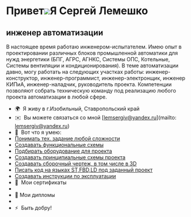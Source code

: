 Привет![](https://user-images.githubusercontent.com/18350557/176309783-0785949b-9127-417c-8b55-ab5a4333674e.gif)Я Сергей Лемешко
======================================================================================================================================

инженер автоматизации
---------------------

В настоящее время работаю инженером-испытателем. Имею опыт в проектировании различных блоков промышленной автоматики для нужд энергетики (БПГ, АГРС, АГНКС, Системы ОПС, Котельные, Системы вентиляции и кондиционирования). В теме автоматизации давно, могу работать на следующих участках работы: инженер-конструктор, инженер-программист, инженер-электронщик, инженер КИПиА, инженер-наладчик, руководитель проекта. Компетенции позволяют собрать техническую команду под реализацию любого проекта автоматизации в любой сфере.

* 🌍  Я живу в г.Изобильный, Ставропольский край
* ✉️  Вы можете связаться со мной [lemsergiv@yandex.ru](mailto: lemsergiv@yandex.ru)
* 🚀  Вот что я умею:
*   [Понимать тех. задание любой сложности](http://github.com/SergeyL1L)
*   [Создавать функциональные схемы](http://github.com/SergeyL1L)
*   [Подбирать оборудование для проекта](http://github.com/SergeyL1L)
*   [Создавать принципиальные схемы проекта](http://github.com/SergeyL1L)
*   [Создавать сборочный чертеж, в том числе в 3D](http://github.com/SergeyL1L)
*   [Писать код на языках ST,FBD,LD под заданный проект](http://github.com/SergeyL1L)
*   [Создавать инструкции по эксплуатации](http://github.com/SergeyL1L)
* 🧠   Мои сертификаты
* 
* 🤝 Мои дипломы
* 
* ⚡  Быть добру!
<!--
**SergeyL1L/SergeyL1L** is a ✨ _special_ ✨ repository because its `README.md` (this file) appears on your GitHub profile.

Here are some ideas to get you started:

- 🔭 I’m currently working on ...
- 🌱 I’m currently learning ...
- 👯 I’m looking to collaborate on ...
- 🤔 I’m looking for help with ...
- 💬 Ask me about ...
- 📫 How to reach me: ...
- 😄 Pronouns: ...
- ⚡ Fun fact: ...
-->
